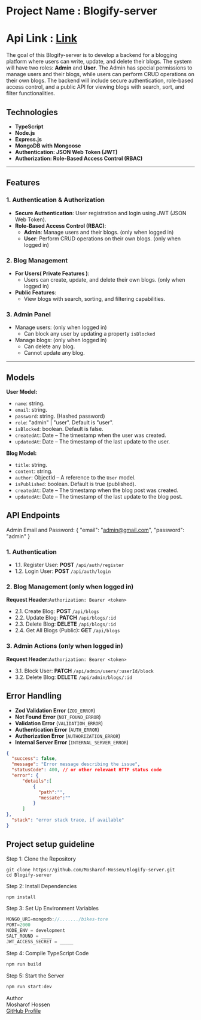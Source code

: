 # Project Name : Blogify-server
# Api Link : [Link](https://blogify-server-nu.vercel.app)

The goal of this Blogify-server is to develop a backend for a blogging platform where users can write, update, and delete their blogs. The system will have two roles: **Admin** and **User**. The Admin has special permissions to manage users and their blogs, while users can perform CRUD operations on their own blogs. The backend will include secure authentication, role-based access control, and a public API for viewing blogs with search, sort, and filter functionalities.

## Technologies

*   **TypeScript**
*   **Node.js**
*   **Express.js**
*   **MongoDB with Mongoose**
*   **Authentication: JSON Web Token (JWT)**
*   **Authorization: Role-Based Access Control (RBAC)**

---

## **Features**

### **1. Authentication & Authorization**
- **Secure Authentication**: User registration and login using JWT (JSON Web Token).
- **Role-Based Access Control (RBAC)**:
  - **Admin**: Manage users and their blogs. (only when logged in)
  - **User**: Perform CRUD operations on their own blogs. (only when logged in)

### **2. Blog Management**
- **For Users( Private Features )**:
  - Users can create, update, and delete their own blogs.  (only when logged in)
- **Public Features**:
  - View blogs with search, sorting, and filtering capabilities.

### **3. Admin Panel**
- Manage users:  (only when logged in)
  - Can block any user by updating a property `isBlocked` 
- Manage blogs:  (only when logged in)
  - Can delete any blog.
  - Cannot update any blog.

---


## Models

**User Model:**

*   `name`: string.
*   `email`: string.
*   `password`: string. (Hashed password)
*   `role`: "admin" | "user". Default is "user".
*   `isBlocked`: boolean. Default is false.
*   `createdAt`: Date – The timestamp when the user was created.
*   `updatedAt`: Date – The timestamp of the last update to the user.

**Blog Model:**

*   `title`: string.
*   `content`: string.
*   `author`: ObjectId – A reference to the `User` model.
*   `isPublished`: boolean. Default is true (published).
*   `createdAt`: Date – The timestamp when the blog post was created.
*   `updatedAt`: Date – The timestamp of the last update to the blog post.

##   

## API Endpoints
Admin Email and Password:
{
    "email": "admin@gmail.com",
    "password": "admin"
}

### 1\. Authentication

- 1.1. Register User: **POST** `/api/auth/register`
- 1.2. Login User: **POST** `/api/auth/login`

### 2\. Blog Management (only when logged in)
**Request Header:**`Authorization: Bearer <token>`

- 2.1. Create Blog: **POST** `/api/blogs`
- 2.2. Update Blog: **PATCH** `/api/blogs/:id`
- 2.3. Delete Blog: **DELETE** `/api/blogs/:id`
- 2.4. Get All Blogs (Public): **GET** `/api/blogs`

### 3\. Admin Actions (only when logged in)
**Request Header:**`Authorization: Bearer <token>`

- 3.1. Block User: **PATCH** `/api/admin/users/:userId/block`
- 3.2. Delete Blog: **DELETE** `/api/admin/blogs/:id`

## Error Handling
*   **Zod Validation Error** (`ZOD_ERROR`)
*   **Not Found Error** (`NOT_FOUND_ERROR`)
*   **Validation Error** (`VALIDATION_ERROR`)
*   **Authentication Error** (`AUTH_ERROR`)
*   **Authorization Error** (`AUTHORIZATION_ERROR`)
*   **Internal Server Error** (`INTERNAL_SERVER_ERROR`)

```json
{
  "success": false,
  "message": "Error message describing the issue",
  "statusCode": 400, // or other relevant HTTP status code
  "error": {
      "details":[
          {
            "path":"",
            "messate":""
          }
      ]
},
  "stack": "error stack trace, if available"
}
```
## **Project setup guideline**

Step 1: Clone the Repository
``` git
git clone https://github.com/Mosharof-Hossen/Blogify-server.git
cd Blogify-server
```
Step 2: Install Dependencies
``` javascript
npm install
```
Step 3: Set Up Environment Variables
``` javascript
MONGO_URI=mongodb://......./bikes-tore
PORT=2000
NODE_ENV = development
SALT_ROUND = ____
JWT_ACCESS_SECRET = _____
```
Step 4: Compile TypeScript Code
```javascript
npm run build
```
Step 5: Start the Server
```javascript
npm run start:dev
```

Author <br>
Mosharof Hossen <br>
[GitHub Profile](https://github.com/Mosharof-Hossen)

